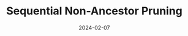 ---
title: 'Sequential Non-Ancestor Pruning'
date: 2024-02-07
type: landing

design:
  spacing: '0rem'

params:
  footer:
    copyright:
      notice: '© {year} Me. This work is license uder {license}'
      license:
        enable: false
  header:
    navbar:
      enable: false


# Page sections
sections:
  ###### Title ######
  - block: markdown
    content:
      text: |-
        <span class="snap">
          <p style="font-size: 200%; max-width: 50rem;">SNAP: Sequential Non-Ancestor Pruning for Targeted Causal Effect Estimation</p>        
          
          <a href="https://matyasch.github.io/" target="_blank">Mátyás Schubert</a><sup>1</sup>,
          <a href="https://www.cs.ru.nl/~tomc/" target="_blank">Tom Claassen</a><sup>2</sup>,
          <a href="https://saramagliacane.github.io/" target="_blank">Sara Magliacane</a><sup>1</sup>,
          <br>
          <sup>1</sup>University of Amsterdam
          <br>
          <sup>2</sup>Radboud University Nijmegen

          Artificial Intelligence and Statistics (AISTATS), 2025

          <a href="https://arxiv.org/abs/2502.07857" target="_blank" class="snap-btn"><i class="fa-solid fa-file-pdf"></i> Paper</a>
          <a href="https://github.com/matyasch/SNAP" target="_blank" class="snap-btn"><i class="fa-solid fa-code"></i> Code</a>
          <a href="snap.pdf" target="_blank" class="snap-btn"><i class="fa-solid fa-chalkboard-user"></i> Slides</a>
        </span>
    design:
      background:
        color: rgb(255, 252, 240)
  ###### Teaser ######
  - block: markdown
    content:
      text: |-
        <video width=50% controls autoplay muted><source src="snap_intro.mp4" type="video/mp4"></video>
    design:
      css_style: "padding-bottom: 2rem"
      background:
        color: rgb(255, 252, 240)
  ###### Abstract ######
  - block: markdown
    content:
      text: |-
        <span class="snap">
          <p class="project-title">Abstract</p>
          <p class="project-abstract">
            Causal discovery can be computationally demanding for large numbers of variables. If we only wish to estimate the causal effects on a small subset of target variables, we might not need to learn the causal graph for all variables, but only a small subgraph that includes the targets and their adjustment sets. In this paper, we focus on identifying causal effects between target variables in a computationally and statistically efficient way. This task combines causal discovery and effect estimation, aligning the discovery objective with the effects to be estimated. We show that definite non-ancestors of the targets are unnecessary to learn causal relations between the targets and to identify efficient adjustments sets. We sequentially identify and prune these definite non-ancestors with our Sequential Non-Ancestor Pruning (SNAP) framework, which can be used either as a preprocessing step to standard causal discovery methods, or as a standalone sound and complete causal discovery algorithm. Our results on synthetic and real data show that both approaches substantially reduce the number of independence tests and the computation time without compromising the quality of causal effect estimations.
          </p>
        </span>
    design:
      background:
        color: rgb(242, 240, 229)
  ###### Task ######
  - block: markdown
    content:
      text: |-
        <span class="snap">
          <p class="project-title">Targeted Causal Effect Estimation with an Unknown Graph</p>
          <p class="project-paragraph">
            Estimating causal effects, for example to understand how human activities drive climate change, is fundamental to our scientific understanding and practical decision-making.
            The gold standard for this is to conduct experiments, but these can be expensive or unethical.
            For instance, deliberately increasing greenhouse gas emissions to study their effects would be irresponsible.
            Fortunately, causal effects can also be estimated from observational data, using adjustment variables.
            These <i>adjustment sets</i> are determined by the causal graph of the underlying process, which can also be estimated by causal discovery methods.
          </p>
          <div class="project-figure">
            <img src="pipeline_full.png" alt="pipeline of full graph" width=90% class="center" style="margin-bottom: 0px;">
            <i><b>Causal discovery</b> estimates the causal graph, from which valid adjustment sets can be read off for causal effect estimation.</i>
          </div>
          <p class="project-paragraph">
            However, discovering the full causal graph can be computationally expensive for large numbers of variables.
            If we are only interested in the causal effects between a small set of <i>target variables</i>, we may not need to learn the entire causal graph, but just a smaller subgraph that includes the targets and their statistically efficient adjustment sets.
          </p>
          <div class="project-figure">
            <img src="pipeline_restricted.png" alt="pipeline of restricted graph" width=64% class="center">
            <i><b>Removing</b> {{< math >}}$V_3${{< /math >}} and {{< math >}}$V_5${{< /math >}} in the previous example decrases the cost of causal discovery, while yielding the same efficient adjustment sets.</i>
          </div>
          <p class="project-paragraph">
            We formalize this problem as targeted causal effect estimation with an unknown graph, which focuses on identifying the causal effects between all pairs of target variables in a <i>computationally and statistically efficient way</i>.
          </p>
        </span>
    design:
      background:
        color: rgb(255, 252, 240)
  ###### Non-ancestors ######
  - block: markdown
    content:
      text: |-
        <span class="snap">
          <p class="project-title">Possible Ancestors are All You Need</p>
          <p class="project-paragraph">
            Discovering uninformative parts of the causal graph wastes computational resources.
            Conversely, removing all non-target variables risks confounded causal effects and fewer identifiable causal relations.
            Even with hints about a valid adjustment set, causal discovery might still not be able to verify all relevant causal relations.
          </p>
          <div class="project-figure" style="display: flex;">
            <div class="project-figure" style="max-width: 45%;">
              <img src="only_targets.png" alt="discovery on targets" class="center" style="max-width: 80%;">
              <i>Considering <b>only the targets</b> for causal discovery might not identify their causal relations or valid adjustment sets.</i>
            </div>
            <div class="project-figure" style="max-width: 45%;">
              <img src="only_adjset.png" alt="discovery on targets and adjustment set" class="center" style="max-width: 80%">
              <i>Also considering a <b>valid adjustment set</b> for causal discovery might still not identify all relevant causal relations.</i>
            </div>
          </div>
          <p class="project-paragraph">
            Our goal is to find a small subset of variables, such that causal discovery on this subset still identifies efficient adjustment sets the same way as discovering the full graph would.
            To this end, we show that definite non-ancestors of the targets can be safely removed, leaving only the set of possible ancestors, which always contains all efficient adjustment sets. 
            While finding the exact set of possible ancestors might require reconstructing the full graph, we can overestimate it with a <i>possibly ancestral set</i>, i.e. a set of variables that also contains all possible ancestors of the variables in it.
            We prove that causal discovery on a possibly ancestral set yields the same graph as first discovering the full graph and then restricting it to the possibly ancestral set.
          </p>
          <div class="project-figure">
            <img src="theorem3.1.png" alt="theoretical result" width=45% class="center">
              <i>Causal discovery on a <b>possibly ancestral set</b> yields the same graph as first discovering the full graph and then restricting it to that set.</i>
          </div>
          <p class="project-paragraph">
            if the possibly ancestral set is significantly smaller than the total number of variables, we can save substantial computational effort without sacrificing the quality of adjustment sets.
            The challenge is efficiently identifying as many definite non-ancestors as possible.
          </p>
        </span>
    design:
      background:
        color: rgb(242, 240, 229)
  ###### SNAP ######
  - block: markdown
    content:
      text: |-
        <span class="snap">
          <p class="project-title">Sequential Non-Ancestor Pruning</p>
          <p style="max-width: 80rem; text-align: justify;">
            We introduce Sequential Non-Ancestor Pruning (SNAP), which iteratively identifies and removes definite non-ancestors, and provide two implementations: SNAP{{< math >}}$(k)${{< /math >}} and SNAP{{< math >}}$(\infty$){{< /math >}}.
            SNAP{{< math >}}$(k)${{< /math >}} is a constraint-based causal discovery algorithm that adapts the PC-style skeleton search.
            It iteratively increases conditioning set sizes of conditional independence (CI) tests starting from order 0.
            At every iteration, it orients v-structures using the intermediate skeleton and discovered separating sets to identify and prune some definite non-ancestors of the targets before proceeding to the next iteration.
          </p>
          <div class="project-figure">
            <img src="snap(k).png" alt="snap(k) procedure" width=85% class="center">
              <i><b>SNAP{{< math >}}$(k)${{< /math >}}</b> progressively identifies and prunes non-ancestors by orienting v-structures at every order of the PC-style skeleton search.</i>
          </div>
          <p style="max-width: 80rem; text-align: justify;">
            Orienting v-structures based with intermediate skeletons and CI test results restricted to a maximum order requires particular care.
            For instance, we need to handle conflicting v-structures, and additional steps are needed for proper orientation starting from order 2.
            We discuss these details and provide the complete pseudocode in the full paper.
          </p>
          <p style="max-width: 80rem; text-align: justify;">
            SNAP{{< math >}}$(k)${{< /math >}} considers fewer and fewer variables as conditioning set sizes increase, reducing higher-order CI tests significantly.
            We can stop SNAP{{< math >}}$(k)${{< /math >}} at any iteration {{< math >}}$k${{< /math >}} and run a standard causal discovery algorithm on the remaining variables, which always form a possibly ancestral set, to identify valid and efficient adjustment sets.
            We call this approach prefiltering with SNAP{{< math >}}$(k)${{< /math >}}.
          </p>
          <div class="project-figure">
            <img src="prefiltering.png" alt="prefiltering with snap(k)" width=60% class="center">
              <i><b>Prefiltering</b> with SNAP{{< math >}}$(k)${{< /math >}} can efficiently reduce the number of variables before causal discovery.</i>
          </div>
          <p style="max-width: 80rem; text-align: justify;">
            SNAP{{< math >}}$(\infty)${{< /math >}} extends SNAP{{< math >}}$(k)${{< /math >}} into  a stand-alone causal discovery algorithm.
            It runs SNAP{{< math >}}$(k)${{< /math >}} <i>until completion</i>, then applies Meek's rules, and identifies and removes non-ancestors one final time.
            The result is the full graph restricted to the possible ancestors of the targets, ensuring the same valid and efficient adjustment sets as full-graph discovery.
          </p>
          <div class="project-figure">
            <video width=80% controls muted><source src="snap_vs_pc.mp4" type="video/mp4"></video>
            <i><b>SNAP{{< math >}}$(\infty)${{< /math >}} needs much fewer CI tests</b> than PC to find <span style="color: rgb(32, 94, 166)">optimal adjustment sets</span> for the causal effects between <span style="color: rgb(102, 128, 11)">targets</span>, by progressively removing <span style="color: rgb(175, 48, 41)">definite non-ancestors</span>.</i>
          </div>
          <br>
        </span>
    design:
      background:
        color: rgb(255, 252, 240)
  ###### Experiments ######
  - block: markdown
    content:
      text: |-
        <span class="snap">
          <p class="project-title">Experiments</p>
          <p style="max-width: 80rem; text-align: justify;">
            We compare SNAP{{< math >}}$(\infty)${{< /math >}} with global and local causal discovery algorithms on synthetic and semisynthetic graphs across multiple domains.
            SNAP{{< math >}}$(\infty)${{< /math >}} consistently ranks among the best in the number of CI tests and computation time, while maintaining a comparable intervention distance.
            Other methods vary in performance depending on the domain.
          </p>
          <div class="project-figure">
            <img src="results_synth.png" alt="results on synthetic graphs" width=85% class="center">
              <i><b>Number of CI tests and computation time</b> over synthetic graphs with different number of nodes and 4 targets.</i>
          </div>
          <div style="display: flex; margin: auto; max-width: 80rem; justify-content: center;">
            <div style="max-width: 45%; text-align: justify;">
              <p style="max-width: 80rem; text-align: justify;">
              On the right, we show that prefiltering with SNAP(0) substantially speeds up discovery.
              Increasing the prefiltering iterations {{< math >}}$k${{< /math >}} further reduces the number of CI tests, especially in denser graphs.
              SNAP variants also demonstrate significant efficiency gains on semi-synthetic data generated from the MAGIC-NIAB network.
              </p>
              <div class="project-figure">
                <img src="results_semi.png" alt="results for magic-niab" class="center" style="max-width: 83.5%;">
                <i>Results for the <b>MAGIC-NIAB network</b> using semi-synthetic data.</i>
              </div>
            </div>
            <div class="project-figure" style="max-width: 45%;">
              <img src="results_delta.png" alt="difference with SNAP(0)" class="center">
                <i><b>Difference</b> in time between with and without prefiltering with SNAP(0).</i>
            </div>
          </div>
          <br>
        </span>
    design:
      background:
        color: rgb(242, 240, 229)
  ###### Outro ######
  - block: markdown
    content:
      text: |-
        <span class="snap">
        <span style="font-size: 160%;">Citation</span>

        ```bib
        @inproceedings{schubert2025snap,
            title={{SNAP}: Sequential Non-Ancestor Pruning for Targeted Causal Effect Estimation With an Unknown Graph},
            author={M{\'a}ty{\'a}s Schubert and Tom Claassen and Sara Magliacane},
            booktitle={The 28th International Conference on Artificial Intelligence and Statistics},
            year={2025},
            url={https://openreview.net/forum?id=0gEjlLdjK9}
        }
        ```
        </span>
    design:
      css_style: "text-align: left; padding-bottom:10rem"
      background:
        color: rgb(255, 252, 240)
---
